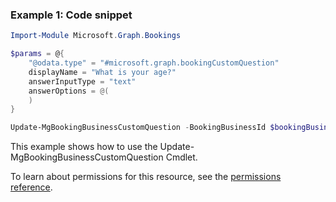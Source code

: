 ### Example 1: Code snippet

```powershellImport-Module Microsoft.Graph.Bookings

$params = @{
	"@odata.type" = "#microsoft.graph.bookingCustomQuestion"
	displayName = "What is your age?"
	answerInputType = "text"
	answerOptions = @(
	)
}

Update-MgBookingBusinessCustomQuestion -BookingBusinessId $bookingBusinessId -BookingCustomQuestionId $bookingCustomQuestionId -BodyParameter $params
```
This example shows how to use the Update-MgBookingBusinessCustomQuestion Cmdlet.
To learn about permissions for this resource, see the [permissions reference](/graph/permissions-reference).

